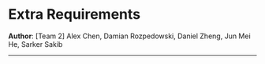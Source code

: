 # Extra Requirements

**Author**: [Team 2] Alex Chen, Damian Rozpedowski, Daniel Zheng, Jun Mei He, Sarker Sakib

---

